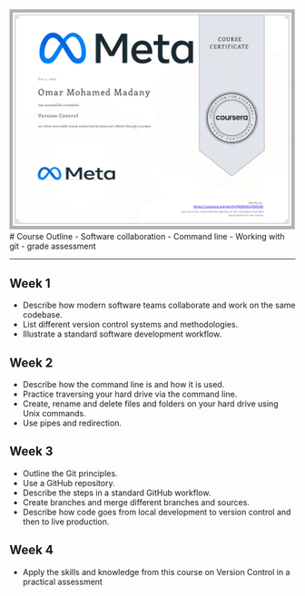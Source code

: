 <img src="Certificate.png">
# Course Outline
- Software collaboration
- Command line
- Working with git
- grade assessment

---
## Week 1
- Describe how modern software teams collaborate and work on the same codebase.
- List different version control systems and methodologies.
- Illustrate a standard software development workflow.

## Week 2
- Describe how the command line is and how it is used.
- Practice traversing your hard drive via the command line.
- Create, rename and delete files and folders on your hard drive using Unix commands.
- Use pipes and redirection.

## Week 3
- Outline the Git principles.
- Use a GitHub repository.
- Describe the steps in a standard GitHub workflow.
- Create branches and merge different branches and sources.
- Describe how code goes from local development to version control and then to live production.


## Week 4
- Apply the skills and knowledge from this course on Version Control in a practical assessment